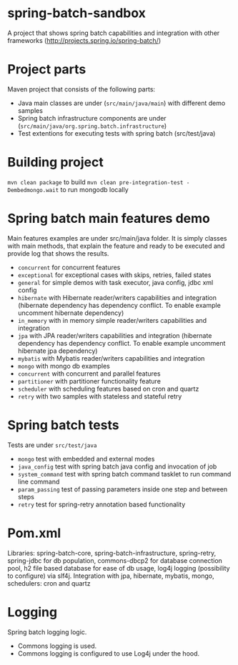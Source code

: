 # spring-batch-sandbox
A project that shows spring batch capabilities and integration with other frameworks (http://projects.spring.io/spring-batch/)

# Project parts
Maven project that consists of the following parts:
- Java main classes are under (`src/main/java/main`) with different demo samples
- Spring batch infrastructure components are under (`src/main/java/org.spring.batch.infrastructure`)
- Test extentions for executing tests with spring batch (src/test/java)

# Building project
`mvn clean package` to build
`mvn clean pre-integration-test -Dembedmongo.wait` to run mongodb locally

# Spring batch main features demo
Main features examples are under src/main/java folder. It is simply classes with main methods, that explain the feature and ready to be executed and provide log that shows the results.
- `concurrent` for concurrent features
- `exceptional` for exceptional cases with skips, retries, failed states
- `general` for simple demos with task executor, java config, jdbc xml config
- `hibernate` with Hibernate reader/writers capabilities and integration (hibernate dependency has dependency conflict. To enable example uncomment hibernate dependency)
- `in_memory` with in memory simple reader/writers capabilities and integration
- `jpa` with JPA reader/writers capabilities and integration (hibernate dependency has dependency conflict. To enable example uncomment hibernate jpa dependency)
- `mybatis` with Mybatis reader/writers capabilities and integration
- `mongo` with mongo db examples
- `concurrent` with concurrent and parallel features
- `partitioner` with partitioner functionality feature
- `scheduler` with scheduling features based on cron and quartz
- `retry` with two samples with stateless and stateful retry

#  Spring batch tests
Tests are under `src/test/java`
- `mongo` test with embedded and external modes
- `java_config` test with spring batch java config and invocation of job
- `system_command` test with spring batch command tasklet to run command line command
- `param_passing` test of passing parameters inside one step and between steps
- `retry` test for spring-retry annotation based functionality

# Pom.xml
Libraries: spring-batch-core, spring-batch-infrastructure, spring-retry, spring-jdbc for db population, commons-dbcp2 for database connection pool, h2 file based database for ease of db usage, log4j logging (possibility to configure) via slf4j.
Integration with jpa, hibernate, mybatis, mongo, schedulers: cron and quartz

# Logging
Spring batch logging logic.
- Commons logging is used.
- Commons logging is configured to use Log4j under the hood.